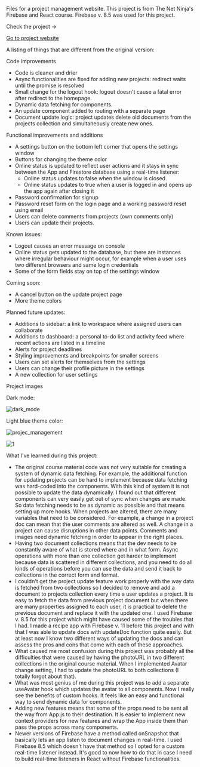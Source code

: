 Files for a project management website. This project is from The Net Ninja's Firebase and React course. Firebase v. 8.5 was used for this project.

Check the project ->

<a href="https://javascript-d1a2d.web.app/">Go to project website</a>

A listing of things that are different from the original version:

Code improvements

* Code is cleaner and drier
* Async functionalities are fixed for adding new projects: redirect waits until the promise is resolved
* Small change for the logout hook: logout doesn't cause a fatal error after redirect to the homepage.
* Dynamic data fetching for components.
* An update component added to routing with a separate page
* Document update logic: project updates delete old documents from the projects collection and simultaneously create new ones.

Functional improvements and additions

* A settings button on the bottom left corner that opens the settings window
* Buttons for changing the theme color
* Online status is updated to reflect user actions and it stays in sync between the App and Firestore database using a real-time listener:
   - Online status updates to false when the window is closed
   - Online status updates to true when a user is logged in and opens up the app again after closing it
* Password confirmation for signup
* Password reset form on the login page and a working password reset using email
* Users can delete comments from projects (own comments only)
* Users can update their projects.

Known issues:

* Logout causes an error message on console
* Online status gets updated to the database, but there are instances where irregular behaviour might occur, for example when a user uses two different browsers and same login credentials
* Some of the form fields stay on top of the settings window

Coming soon:

* A cancel button on the update project page
* More theme colors

Planned future updates:

* Additions to sidebar: a link to workspace where assigned users can collaborate
* Additions to dashboard: a personal to-do list and activity feed where recent actions are listed in a timeline
* Alerts for project deadlines
* Styling improvements and breakpoints for smaller screens
* Users can set alerts for themselves from the settings
* Users can change their profile picture in the settings
* A new collection for user settings

Project images

Dark mode:

![dark_mode](https://github.com/user-attachments/assets/0c629e70-a4bd-42ee-a0d2-97fcf03e12cd)

Light blue theme color:

![projec_management](https://github.com/user-attachments/assets/534301c3-e932-4ce1-8dc4-e99d925f24eb)

  
![1](https://github.com/user-attachments/assets/b47b4269-f304-4868-85cf-e8610d36be9f)



What I've learned during this project:

* The original course material code was not very suitable for creating a system of dynamic data fetching. For example, the additional function for updating projects can be hard to implement because data fetching was hard-coded into the components. With this kind of system it is not possible to update the data dynamically. I found out that different components can very easily get out of sync when changes are made. So data fetching needs to be as dynamic as possible and that means setting up more hooks. When projects are altered, there are many variables that need to be considered. For example, a change in a project doc can mean that the user comments are altered as well. A change in a project can cause disruptions in other data points. Comments and images need dynamic fetching in order to appear in the right places.
* Having two document collections means that the dev needs to be constantly aware of what is stored where and in what form. Async operations with more than one collection get harder to implement because data is scattered in different collections, and you need to do all kinds of operations before you can use the data and send it back to collections in the correct form and format.
* I couldn't get the project update feature work properly with the way data is fetched from two collections so I decided to remove and add a document to projects collection every time a user updates a project. It is easy to fetch the data from previous project document but when there are many properties assigned to each user, it is practical to delete the previous document and replace it with the updated one. I used Firebase v. 8.5 for this project which might have caused some of the troubles that I had. I made a recipe app with Firebase v. 11 before this project and with that I was able to update docs with updateDoc function quite easily. But at least now I know two different ways of updating the docs and can assess the pros and cons that come with each of these approaches.
* What caused me most confusion during this project was probably all the difficulties that were caused by having the photoURL in two different collections in the original course material. When I implemented Avatar change setting, I had to update the photoURL to both collections (I totally forgot about that).
* What was most genius of me during this project was to add a separate useAvatar hook which updates the avatar to all components. Now I really see the benefits of custom hooks. It feels like an easy and functional way to send dynamic data for components.
* Adding new features means that some of the props need to be sent all the way from App.js to their destination. It is easier to implement new context providers for new features and wrap the App inside them than pass the props across many components.
* Newer versions of Firebase have a method called onSnapshot that basically lets an app listen to document changes in real-time. I used Firebase 8.5 which doesn't have that method so I opted for a custom real-time listener instead. It's good to now how to do that in case I need to build real-time listeners in React without Firebase functionalities.
